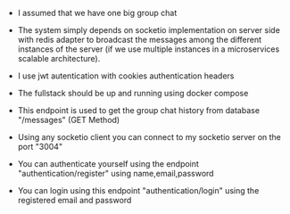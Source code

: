 - I assumed that we have one big group chat

- The system simply depends on socketio implementation on server side with redis adapter to broadcast the messages among 
the different instances of the server (if we use multiple instances in a microservices scalable architecture).

- I use jwt autentication with cookies authentication headers

- The fullstack should be up and running using docker compose

- This endpoint is used to get the group chat history from database "/messages" (GET Method)

- Using any socketio client you can connect to my socketio server on the port "3004"

- You can authenticate yourself using the endpoint "authentication/register" using name,email,password

- You can login using this endpoint "authentication/login" using the registered email and password